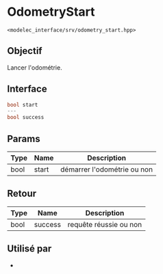 ﻿# OdometryStart
`<modelec_interface/srv/odometry_start.hpp>`

## Objectif
Lancer l'odométrie.

## Interface
```cpp
bool start
---
bool success
```

## Params

| Type | Name  | Description                 |
|------|-------|-----------------------------|
| bool | start | démarrer l'odométrie ou non |

## Retour

| Type | Name    | Description            |
|------|---------|------------------------|
| bool | success | requête réussie ou non |

## Utilisé par
-